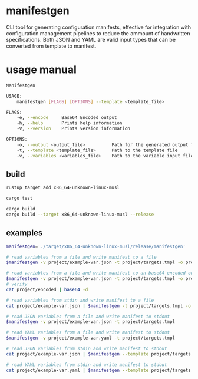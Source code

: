 # manifestgen
CLI tool for generating configuration manifests, effective for integration with configuration management pipelines to reduce the ammount of handwritten specifications. Both JSON and YAML are valid input types that can be converted from template to manifest.

# usage manual
```bash
Manifestgen 

USAGE:
    manifestgen [FLAGS] [OPTIONS] --template <template_file>

FLAGS:
    -e, --encode     Base64 Encoded output
    -h, --help       Prints help information
    -V, --version    Prints version information

OPTIONS:
    -o, --output <output_file>          Path for the generated output file
    -t, --template <template_file>      Path to the template file
    -v, --variables <variables_file>    Path to the variable input file

```

## build

```bash
rustup target add x86_64-unknown-linux-musl

cargo test

cargo build
cargo build --target x86_64-unknown-linux-musl --release
```

## examples
```bash
manifestgen='./target/x86_64-unknown-linux-musl/release/manifestgen'

# read variables from a file and write manifest to a file
$manifestgen -v project/example-var.json -t project/targets.tmpl -o project/config.yaml

# read variables from a file and write manifest to an base64 encoded output file
$manifestgen -v project/example-var.json -t project/targets.tmpl -o project/encoded --encode
# verify
cat project/encoded | base64 -d

# read variables from stdin and write manifest to a file
cat project/example-var.json | $manifestgen -t project/targets.tmpl -o project/config.yaml

# read JSON variables from a file and write manifest to stdout
$manifestgen -v project/example-var.json -t project/targets.tmpl

# read YAML variables from a file and write manifest to stdout
$manifestgen -v project/example-var.yaml -t project/targets.tmpl

# read JSON variables from stdin and write manifest to stdout
cat project/example-var.json | $manifestgen --template project/targets.tmpl

# read YAML variables from stdin and write manifest to stdout
cat project/example-var.yaml | $manifestgen --template project/targets.tmpl

```
